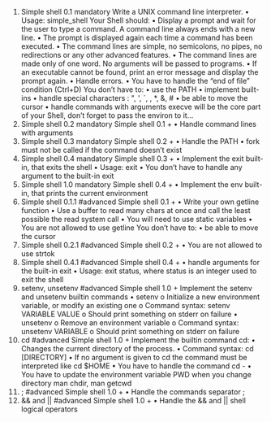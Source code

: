1. Simple shell 0.1
mandatory
Write a UNIX command line interpreter.
•       Usage: simple_shell
Your Shell should:
•       Display a prompt and wait for the user to type a command. A command line always ends with a new line.
•       The prompt is displayed again each time a command has been executed.
•       The command lines are simple, no semicolons, no pipes, no redirections or any other advanced features.
•       The command lines are made only of one word. No arguments will be passed to programs.
•       If an executable cannot be found, print an error message and display the prompt again.
•       Handle errors.
•       You have to handle the “end of file” condition (Ctrl+D)
You don’t have to:
•       use the PATH
•       implement built-ins
•       handle special characters : ", ', `, \, *, &, #
•       be able to move the cursor
•       handle commands with arguments
execve will be the core part of your Shell, don’t forget to pass the environ to it…
2. Simple shell 0.2
mandatory
Simple shell 0.1 +
•       Handle command lines with arguments
3. Simple shell 0.3
mandatory
Simple shell 0.2 +
•       Handle the PATH
•       fork must not be called if the command doesn’t exist
4. Simple shell 0.4
mandatory
Simple shell 0.3 +
•       Implement the exit built-in, that exits the shell
•       Usage: exit
•       You don’t have to handle any argument to the built-in exit
5. Simple shell 1.0
mandatory
Simple shell 0.4 +
•       Implement the env built-in, that prints the current environment
6. Simple shell 0.1.1
#advanced
Simple shell 0.1 +
•       Write your own getline function
•       Use a buffer to read many chars at once and call the least possible the read system call
•       You will need to use static variables
•       You are not allowed to use getline
You don’t have to:
•       be able to move the cursor
7. Simple shell 0.2.1
#advanced
Simple shell 0.2 +
•       You are not allowed to use strtok
8. Simple shell 0.4.1
#advanced
Simple shell 0.4 +
•       handle arguments for the built-in exit
•       Usage: exit status, where status is an integer used to exit the shell
9. setenv, unsetenv
#advanced
Simple shell 1.0 +
Implement the setenv and unsetenv builtin commands
•       setenv
o       Initialize a new environment variable, or modify an existing one
o       Command syntax: setenv VARIABLE VALUE
o       Should print something on stderr on failure
•       unsetenv
o       Remove an environment variable
o       Command syntax: unsetenv VARIABLE
o       Should print something on stderr on failure
10. cd
#advanced
Simple shell 1.0 +
Implement the builtin command cd:
•       Changes the current directory of the process.
•       Command syntax: cd [DIRECTORY]
•       If no argument is given to cd the command must be interpreted like cd $HOME
•       You have to handle the command cd -
•       You have to update the environment variable PWD when you change directory
man chdir, man getcwd
11. ;
#advanced
Simple shell 1.0 +
•       Handle the commands separator ;
12. && and ||
#advanced
Simple shell 1.0 +
•       Handle the && and || shell logical operators

